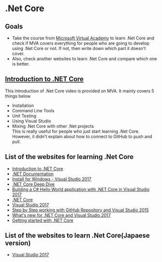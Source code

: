 # .Net Core

## Goals

- Take the course from [Microsoft Virtual Academy](https://mva.microsoft.com/) to learn .Net Core and check if MVA covers everything for people who are going to develop using .Net Core or not.
If not, then write down which part it doesn't cover.
- Also, check another websites to learn .Net Core and compare which one is better.

## [Introduction to .NET Core](https://mva.microsoft.com/en-US/training-courses/introduction-to-net-core-16764?l=DoVafl7yC_7606218965)
This introduction of .Net Core video is provided on MVA.
It mainly covers 5 things below
- Installation
- Command Line Tools
- Unit Testing
- Using Visual Studio
- Mixing .Net Core with other .Net projects  
This is really useful for people who just start learning .Net Core.
However, it didn't explain about how to connect to GitHub to push and pull.


## List of the websites for learning .Net Core
- [Introduction to .NET Core](https://mva.microsoft.com/en-US/training-courses/c-fundamentals-for-absolute-beginners-16169?l=l5iWxYQIC_1306218949)
- [.NET Documentation](https://docs.microsoft.com/en-us/dotnet/)
- [Install for Windows - Visual Studio 2017](https://www.microsoft.com/net/core#windowsvs2017)
- [.NET Core Deep Dive](https://channel9.msdn.com/Events/dotnetConf/2015/NET-Core-Deep-Dive)
- [Building a C# Hello World application with .NET Core in Visual Studio 2017](https://docs.microsoft.com/en-us/dotnet/articles/csharp/getting-started/with-visual-studio)
- [.NET Core](https://docs.microsoft.com/en-us/dotnet/articles/core/index)
- [Visual Studio 2017](https://www.visualstudio.com/en-us/news/releasenotes/vs2017-relnotes)
- [Step by Step working with GitHub Repository and Visual Studio 2015](http://www.infragistics.com/community/blogs/dhananjay_kumar/archive/2016/07/21/step-by-step-working-with-github-repository-and-visual-studio-2015.aspx)
- [What's new for .NET Core and Visual Studio 2017](https://channel9.msdn.com/Events/Visual-Studio/Visual-Studio-2017-Launch/T108)
- [Getting started with .NET Core](https://docs.microsoft.com/en-us/dotnet/articles/core/getting-started)

## List of the websites to learn .Net Core(Japaese version)
- [Visual Studio 2017](https://www.visualstudio.com/ja-jp/news/releasenotes/vs2017-relnotes)
